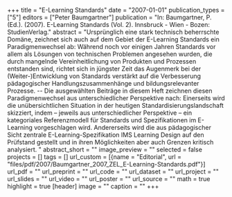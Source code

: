 +++
title = "E-Learning Standards"
date = "2007-01-01"
publication_types = ["5"]
editors = ["Peter Baumgartner"]
publication = "In: Baumgartner, P. (Ed.). (2007). E-Learning Standards (Vol. 2). Innsbruck - Wien - Bozen: StudienVerlag."
abstract = "Ursprünglich eine stark technisch beherrschte Domäne, zeichnet sich auch auf dem Gebiet der E-Learning Standards ein Paradigmenwechsel ab: Während noch vor einigen Jahren Standards vor allem als Lösungen von technischen Problemen angesehen wurden, die durch mangelnde Vereinheitlichung von Produkten und Prozessen entstanden sind, richtet sich in jüngster Zeit das Augenmerk bei der (Weiter-)Entwicklung von Standards verstärkt auf die Verbesserung pädagogischer Handlungszusammenhänge und bildungsrelevanter Prozesse. -- Die ausgewählten Beiträge in diesem Heft zeichnen diesen Paradigmenwechsel aus unterschiedlicher Perspektive nach: Einerseits wird die unübersichtlichen Situation in der heutigen Standardisierungslandschaft skizziert, indem – jeweils aus unterschiedlicher Perspektive – ein kategoriales Referenzmodell für Standards und Spezifikationen im E-Learning vorgeschlagen wird. Andererseits wird die aus pädagogischer Sicht zentrale E-Learning-Spezifikation IMS Learning Design auf den Prüfstand gestellt und in ihren Möglichkeiten aber auch Grenzen kritisch analysiert. "
abstract_short = ""
image_preview = ""
selected = false
projects = []
tags = []
url_custom = [{name = "Editorial", url = "files/pdf/2007/Baumgartner_2007_ZEL_E-Learning-Standards.pdf"}]
url_pdf = ""
url_preprint = ""
url_code = ""
url_dataset = ""
url_project = ""
url_slides = ""
url_video = ""
url_poster = ""
url_source = ""
math = true
highlight = true
[header]
image = ""
caption = ""
+++
